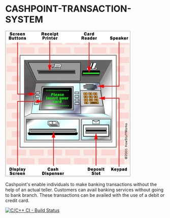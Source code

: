 # CASHPOINT-TRANSACTION-SYSTEM
![](https://github.com/Chinnam-Narendra-Prasad/CASHPOINT-TRANSACTION-SYSTEM/blob/main/atm-parts.webp)


Cashpoint's enable individuals to make banking transactions without the help of an actual teller. Customers can avail banking services without going to bank branch. These transactions can be availed with the use of a debit or credit card.

[![C/C++ CI - Build Status](https://github.com/Chinnam-Narendra-Prasad/CASHPOINT-TRANSACTION-SYSTEM/actions/workflows/build.yml/badge.svg)](https://github.com/Chinnam-Narendra-Prasad/CASHPOINT-TRANSACTION-SYSTEM/actions/workflows/build.yml)
